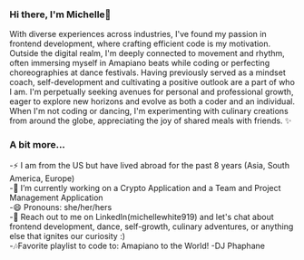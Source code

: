 <h3>Hi there, I'm Michelle👋</h3>

With diverse experiences across industries, I've found my passion in frontend development, where crafting efficient code is my motivation. Outside the digital realm, I'm deeply connected to movement and rhythm, often immersing myself in Amapiano beats while coding or perfecting choreographies at dance festivals. Having previously served as a mindset coach, self-development and cultivating a positive outlook are a part of who I am. I'm perpetually seeking avenues for personal and professional growth, eager to explore new horizons and evolve as both a coder and an individual. When I'm not coding or dancing, I'm experimenting with culinary creations from around the globe, appreciating the joy of shared meals with friends. ✨ 

<h3>A bit more...</h3>
-⚡ I am from the US but have lived abroad for the past 8 years (Asia, South America, Europe) <br>
-🔭 I’m currently working on a Crypto Application and a Team and Project Management Application<br>
-😄 Pronouns: she/her/hers <br>
-💬 Reach out to me on LinkedIn(michellewhite919) and let's chat about frontend development, dance, self-growth, culinary adventures, or anything else that ignites our curiosity :) <br>
-🎶Favorite playlist to code to: Amapiano to the World! -DJ Phaphane

